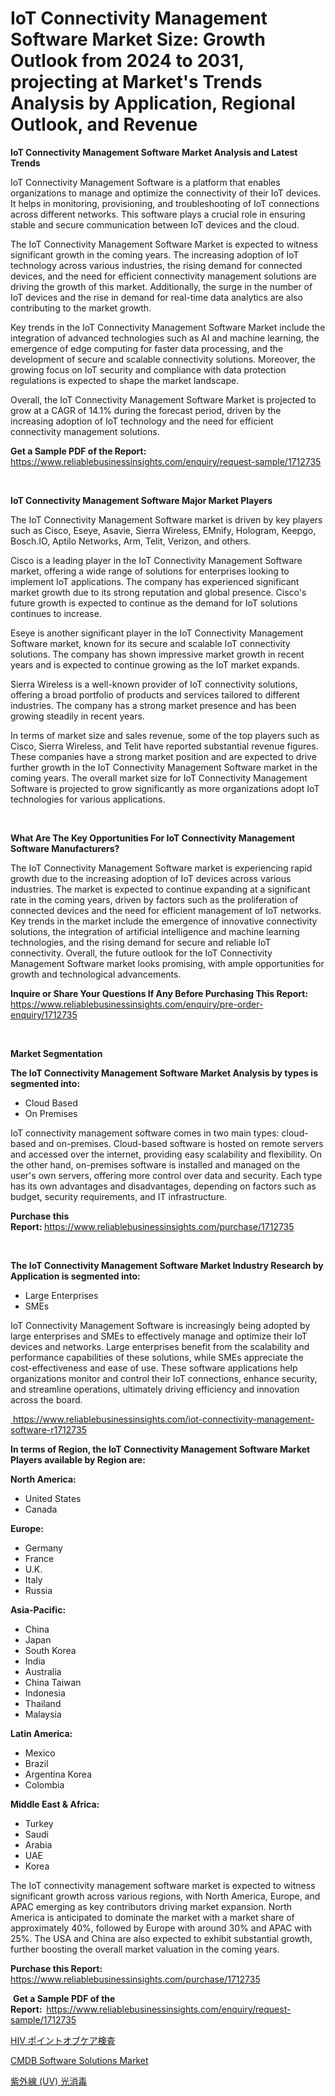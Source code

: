 <p><h1>IoT Connectivity Management Software Market Size: Growth Outlook from 2024 to 2031, projecting at Market's Trends Analysis by Application, Regional Outlook, and Revenue</h1></p><p><strong>IoT Connectivity Management Software Market Analysis and Latest Trends</strong></p>
<p><p>IoT Connectivity Management Software is a platform that enables organizations to manage and optimize the connectivity of their IoT devices. It helps in monitoring, provisioning, and troubleshooting of IoT connections across different networks. This software plays a crucial role in ensuring stable and secure communication between IoT devices and the cloud.</p><p>The IoT Connectivity Management Software Market is expected to witness significant growth in the coming years. The increasing adoption of IoT technology across various industries, the rising demand for connected devices, and the need for efficient connectivity management solutions are driving the growth of this market. Additionally, the surge in the number of IoT devices and the rise in demand for real-time data analytics are also contributing to the market growth.</p><p>Key trends in the IoT Connectivity Management Software Market include the integration of advanced technologies such as AI and machine learning, the emergence of edge computing for faster data processing, and the development of secure and scalable connectivity solutions. Moreover, the growing focus on IoT security and compliance with data protection regulations is expected to shape the market landscape.</p><p>Overall, the IoT Connectivity Management Software Market is projected to grow at a CAGR of 14.1% during the forecast period, driven by the increasing adoption of IoT technology and the need for efficient connectivity management solutions.</p></p>
<p><strong>Get a Sample PDF of the Report:&nbsp;</strong> <a href="https://www.reliablebusinessinsights.com/enquiry/request-sample/1712735">https://www.reliablebusinessinsights.com/enquiry/request-sample/1712735</a></p>
<p>&nbsp;</p>
<p><strong>IoT Connectivity Management Software Major Market Players</strong></p>
<p><p>The IoT Connectivity Management Software market is driven by key players such as Cisco, Eseye, Asavie, Sierra Wireless, EMnify, Hologram, Keepgo, Bosch.IO, Aptilo Networks, Arm, Telit, Verizon, and others. </p><p>Cisco is a leading player in the IoT Connectivity Management Software market, offering a wide range of solutions for enterprises looking to implement IoT applications. The company has experienced significant market growth due to its strong reputation and global presence. Cisco's future growth is expected to continue as the demand for IoT solutions continues to increase.</p><p>Eseye is another significant player in the IoT Connectivity Management Software market, known for its secure and scalable IoT connectivity solutions. The company has shown impressive market growth in recent years and is expected to continue growing as the IoT market expands.</p><p>Sierra Wireless is a well-known provider of IoT connectivity solutions, offering a broad portfolio of products and services tailored to different industries. The company has a strong market presence and has been growing steadily in recent years.</p><p>In terms of market size and sales revenue, some of the top players such as Cisco, Sierra Wireless, and Telit have reported substantial revenue figures. These companies have a strong market position and are expected to drive further growth in the IoT Connectivity Management Software market in the coming years. The overall market size for IoT Connectivity Management Software is projected to grow significantly as more organizations adopt IoT technologies for various applications.</p></p>
<p>&nbsp;</p>
<p><strong>What Are The Key Opportunities For IoT Connectivity Management Software Manufacturers?</strong></p>
<p><p>The IoT Connectivity Management Software market is experiencing rapid growth due to the increasing adoption of IoT devices across various industries. The market is expected to continue expanding at a significant rate in the coming years, driven by factors such as the proliferation of connected devices and the need for efficient management of IoT networks. Key trends in the market include the emergence of innovative connectivity solutions, the integration of artificial intelligence and machine learning technologies, and the rising demand for secure and reliable IoT connectivity. Overall, the future outlook for the IoT Connectivity Management Software market looks promising, with ample opportunities for growth and technological advancements.</p></p>
<p><strong>Inquire or Share Your Questions If Any Before Purchasing This Report:</strong> <a href="https://www.reliablebusinessinsights.com/enquiry/pre-order-enquiry/1712735">https://www.reliablebusinessinsights.com/enquiry/pre-order-enquiry/1712735</a></p>
<p>&nbsp;</p>
<p><strong>Market Segmentation</strong></p>
<p><strong>The IoT Connectivity Management Software Market Analysis by types is segmented into:</strong></p>
<p><ul><li>Cloud Based</li><li>On Premises</li></ul></p>
<p><p>IoT connectivity management software comes in two main types: cloud-based and on-premises. Cloud-based software is hosted on remote servers and accessed over the internet, providing easy scalability and flexibility. On the other hand, on-premises software is installed and managed on the user's own servers, offering more control over data and security. Each type has its own advantages and disadvantages, depending on factors such as budget, security requirements, and IT infrastructure.</p></p>
<p><strong>Purchase this Report:&nbsp;</strong><a href="https://www.reliablebusinessinsights.com/purchase/1712735">https://www.reliablebusinessinsights.com/purchase/1712735</a></p>
<p>&nbsp;</p>
<p><strong>The IoT Connectivity Management Software Market Industry Research by Application is segmented into:</strong></p>
<p><ul><li>Large Enterprises</li><li>SMEs</li></ul></p>
<p><p>IoT Connectivity Management Software is increasingly being adopted by large enterprises and SMEs to effectively manage and optimize their IoT devices and networks. Large enterprises benefit from the scalability and performance capabilities of these solutions, while SMEs appreciate the cost-effectiveness and ease of use. These software applications help organizations monitor and control their IoT connections, enhance security, and streamline operations, ultimately driving efficiency and innovation across the board.</p></p>
<p><a href="https://www.reliablebusinessinsights.com/iot-connectivity-management-software-r1712735">&nbsp;https://www.reliablebusinessinsights.com/iot-connectivity-management-software-r1712735</a></p>
<p><strong>In terms of Region, the IoT Connectivity Management Software Market Players available by Region are:</strong></p>
<p>
    <p> <strong> North America: </strong>
        <ul>
            <li>United States</li>
            <li>Canada</li>
        </ul>
        </p> 
    <p> <strong> Europe: </strong>
        <ul>
            <li>Germany</li>
            <li>France</li>
            <li>U.K.</li>
            <li>Italy</li>
            <li>Russia</li>
        </ul>
        </p> 
    <p> <strong> Asia-Pacific: </strong>
        <ul>
            <li>China</li>
            <li>Japan</li>
            <li>South Korea</li>
            <li>India</li>
            <li>Australia</li>
            <li>China Taiwan</li>
            <li>Indonesia</li>
            <li>Thailand</li>
            <li>Malaysia</li>
        </ul>
        </p> 
    <p> <strong> Latin America: </strong>
        <ul>
            <li>Mexico</li>
            <li>Brazil</li>
            <li>Argentina Korea</li>
            <li>Colombia</li>
        </ul>
        </p> 
    <p> <strong> Middle East & Africa: </strong>
        <ul>
            <li>Turkey</li>
            <li>Saudi</li>
            <li>Arabia</li>
            <li>UAE</li>
            <li>Korea</li>
        </ul>
    </p>
    </p>
<p><p>The IoT connectivity management software market is expected to witness significant growth across various regions, with North America, Europe, and APAC emerging as key contributors driving market expansion. North America is anticipated to dominate the market with a market share of approximately 40%, followed by Europe with around 30% and APAC with 25%. The USA and China are also expected to exhibit substantial growth, further boosting the overall market valuation in the coming years.</p></p>
<p><strong>Purchase this Report: </strong><a href="https://www.reliablebusinessinsights.com/purchase/1712735">https://www.reliablebusinessinsights.com/purchase/1712735</a></p>
<p>&nbsp;<strong>Get a Sample PDF of the Report:&nbsp;&nbsp;</strong><a href="https://www.reliablebusinessinsights.com/enquiry/request-sample/1712735">https://www.reliablebusinessinsights.com/enquiry/request-sample/1712735</a></p>
<p><strong></strong></p>
<p><p><a href="https://github.com/RodHoppe07/Market-Research-Report-List-2/blob/main/3063851112557.md">HIV ポイントオブケア検査</a></p><p><a href="https://github.com/LaceyZemlak1/Market-Research-Report-List-1/blob/main/cmdb-software-solutions-market.md">CMDB Software Solutions Market</a></p><p><a href="https://github.com/laurenreichert/Market-Research-Report-List-2/blob/main/6490914112556.md">紫外線 (UV) 光消毒</a></p></p>